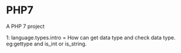 # PHP7
A PHP 7 project

1: language.types.intro = How can get data type and check data type. eg:gettype and is_int or is_string.

